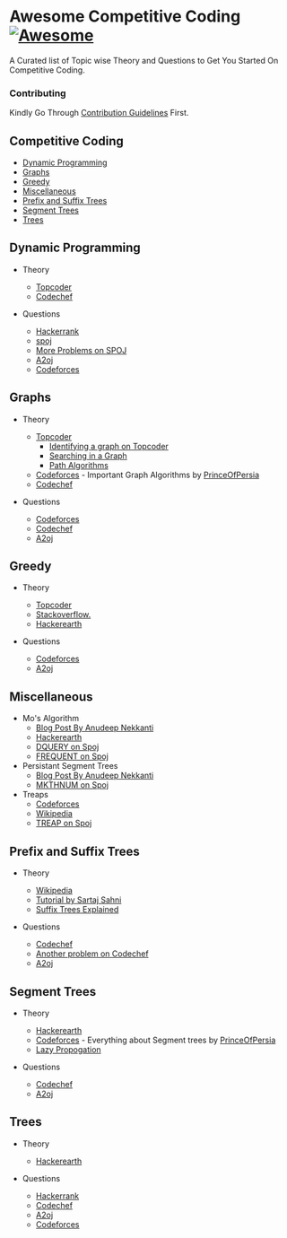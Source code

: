 # Awesome Competitive Coding [![Awesome](https://cdn.rawgit.com/sindresorhus/awesome/d7305f38d29fed78fa85652e3a63e154dd8e8829/media/badge.svg)](https://github.com/sindresorhus/awesome)

A Curated list of Topic wise Theory and Questions to Get You Started On Competitive Coding.

### Contributing
Kindly Go Through [Contribution Guidelines](https://github.com/hkirat/awesome-competitive-coding/blob/master/CONTRIBUTING.md) First.

Competitive Coding
---

 - [Dynamic Programming](#dynamic-programming)
 - [Graphs](#graphs)
 - [Greedy](#greedy)
 - [Miscellaneous](#miscellaneous)
 - [Prefix and Suffix Trees](#Prefix-and-Suffix-rees)
 - [Segment Trees](#segment-trees)
 - [Trees](#trees)

Dynamic Programming
---

 - Theory

 	- [Topcoder](https://www.topcoder.com/community/data-science/data-science-tutorials/dynamic-programming-from-novice-to-advanced/)
 	- [Codechef](https://www.codechef.com/wiki/tutorial-dynamic-programming)

 - Questions

 	- [Hackerrank](https://www.hackerrank.com/domains/algorithms/dynamic-programming)
 	- [spoj](http://problemclassifier.appspot.com/?keywords=dp)
 	- [More Problems on SPOJ](http://apps.topcoder.com/forums/;jsessionid=C684F032169B7439C8012AAB6BA2018C?module=Thread&threadID=674592)
 	- [A2oj](http://a2oj.com/Category.jsp?ID=33)
 	- [Codeforces](http://codeforces.com/problemset/tags/dp)

Graphs
---
 - Theory

 	- [Topcoder](https://topcoder.com)
 		- [Identifying a graph on Topcoder](https://www.topcoder.com/community/data-science/data-science-tutorials/introduction-to-graphs-and-their-data-structures-section-1/)
 		- [Searching in a Graph](https://www.topcoder.com/community/data-science/data-science-tutorials/introduction-to-graphs-and-their-data-structures-section-2/)
 		- [Path Algorithms](https://www.topcoder.com/community/data-science/data-science-tutorials/introduction-to-graphs-and-their-data-structures-section-3/)
 	- [Codeforces](http://codeforces.com/blog/entry/16221) - Important Graph Algorithms by [PrinceOfPersia](http://codeforces.com/profile/PrinceOfPersia)
 	- [Codechef](https://www.codechef.com/wiki/tutorial-graph-theory-part-1)
 - Questions

 	- [Codeforces](http://codeforces.com/problemset/tags/graphs)
 	- [Codechef](https://discuss.codechef.com/tags/graph/)
 	- [A2oj](http://a2oj.com/Category.jsp?ID=13)

Greedy
---
 - Theory

  	- [Topcoder](https://www.topcoder.com/community/data-science/data-science-tutorials/greedy-is-good/)
  	- [Stackoverflow.](http://stackoverflow.com/questions/7887487/how-to-spot-a-greedy-algorithm)
  	- [Hackerearth](https://www.hackerearth.com/notes/greedy-algorithm/)
 - Questions

  	- [Codeforces](http://codeforces.com/problemset/tags/greedy)
  	- [A2oj](http://a2oj.com/Category.jsp?ID=56)

Miscellaneous
---
 - Mo's Algorithm
 	- [Blog Post By Anudeep Nekkanti](http://blog.anudeep2011.com/mos-algorithm/)
 	- [Hackerearth](https://www.hackerearth.com/notes/mos-algorithm/)
 	- [DQUERY on Spoj](http://www.spoj.com/problems/DQUERY/en/)
 	- [FREQUENT on Spoj](http://www.spoj.com/problems/FREQUENT/)
 - Persistant Segment Trees
 	- [Blog Post By Anudeep Nekkanti](http://blog.anudeep2011.com/persistent-segment-trees-explained-with-spoj-problems/)
 	- [MKTHNUM on Spoj](http://www.spoj.com/problems/MKTHNUM/en/)
 - Treaps
 	- [Codeforces](http://codeforces.com/blog/entry/11148)
 	- [Wikipedia](https://en.wikipedia.org/wiki/Treap)
 	- [TREAP on Spoj](http://www.spoj.com/problems/TREAP/)

Prefix and Suffix Trees
---
 - Theory

 	- [Wikipedia](https://en.wikipedia.org/wiki/Trie)
 	- [Tutorial by Sartaj Sahni](http://marknelson.us/1996/08/01/suffix-trees/)
 	- [Suffix Trees Explained](http://marknelson.us/1996/08/01/suffix-trees/)
 - Questions

 	- [Codechef](https://www.codechef.com/problems/TWSTR/)
 	- [Another problem on Codechef](https://www.codechef.com/SEPT13/problems/TMP01)
 	- [A2oj](http://a2oj.com/Category.jsp?ID=49)

Segment Trees
---
 - Theory

 	- [Hackerearth](https://www.hackerearth.com/notes/segment-trees-for-beginners/)
 	- [Codeforces](http://codeforces.com/blog/entry/15890) - Everything about Segment trees by [PrinceOfPersia](http://codeforces.com/profile/PrinceOfPersia)
 	- [Lazy Propogation](http://se7so.blogspot.in/2012/12/segment-trees-and-lazy-propagation.html)
 - Questions

 	- [Codechef](https://discuss.codechef.com/tags/segment-tree/)
 	- [A2oj](http://a2oj.com/Category.jsp?ID=25)

Trees
---
 - Theory

 	- [Hackerearth](https://www.hackerearth.com/notes/trees/)
 - Questions

 	- [Hackerrank](https://www.hackerrank.com/domains/data-structures/trees)
 	- [Codechef](https://discuss.codechef.com/tags/trees/)
 	- [A2oj](http://a2oj.com/Category.jsp?ID=89)
 	- [Codeforces](http://codeforces.com/problemset/tags/trees)
